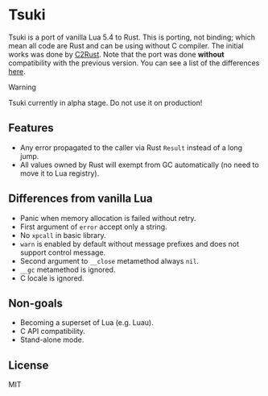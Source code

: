# Tsuki

Tsuki is a port of vanilla Lua 5.4 to Rust. This is porting, not binding; which mean all code are Rust and can be using without C compiler. The initial works was done by [C2Rust](https://github.com/immunant/c2rust). Note that the port was done **without** compatibility with the previous version. You can see a list of the differences [here](https://www.lua.org/manual/5.4/manual.html#8).

> [!WARNING]
> Tsuki currently in alpha stage. Do not use it on production!

## Features

- Any error propagated to the caller via Rust `Result` instead of a long jump.
- All values owned by Rust will exempt from GC automatically (no need to move it to Lua registry).

## Differences from vanilla Lua

- Panic when memory allocation is failed without retry.
- First argument of `error` accept only a string.
- No `xpcall` in basic library.
- `warn` is enabled by default without message prefixes and does not support control message.
- Second argument to `__close` metamethod always `nil`.
- `__gc` metamethod is ignored.
- C locale is ignored.

## Non-goals

- Becoming a superset of Lua (e.g. Luau).
- C API compatibility.
- Stand-alone mode.

## License

MIT
